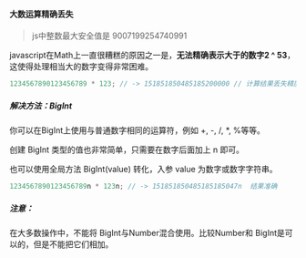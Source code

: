 #### 大数运算精确丢失

> js中整数最大安全值是 9007199254740991

javascript在Math上一直很糟糕的原因之一是，**无法精确表示大于的数字2 ^ 53**，这使得处理相当大的数字变得非常困难。

```js
1234567890123456789 * 123; // -> 151851850485185200000 // 计算结果丢失精度 
```

##### 解决方法：BigInt

你可以在BigInt上使用与普通数字相同的运算符，例如 +, -, /, *, %等等。

创建 BigInt 类型的值也非常简单，只需要在数字后面加上 n 即可。

也可以使用全局方法 BigInt(value) 转化，入参 value 为数字或数字字符串。

```js
1234567890123456789n * 123n; // -> 151851850485185185047n  结果准确
```

##### 注意：

在大多数操作中，不能将 BigInt与Number混合使用。比较Number和 BigInt是可以的，但是不能把它们相加。

